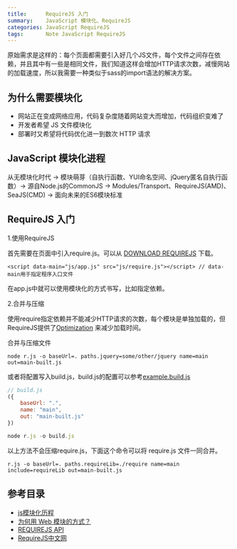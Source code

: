 ```yaml
---
title:      RequireJS 入门
summary:    JavaScript 模块化、RequireJS
categories: JavaScript RequireJS
tags:       Note JavaScript RequireJS
---
```


原始需求是这样的：每个页面都需要引入好几个JS文件，每个文件之间存在依赖，并且其中有一些是相同文件，我们知道这样会增加HTTP请求次数，减慢网站的加载速度，所以我需要一种类似于sass的import语法的解决方案。

## 为什么需要模块化

- 网站正在变成网络应用，代码复杂度随着网站变大而增加，代码组织变难了
- 开发者希望 JS 文件模块化
- 部署时又希望将代码优化进一到数次 HTTP 请求

## JavaScript 模块化进程

从无模块化时代 -> 模块萌芽（自执行函数、YUI命名空间、jQuery匿名自执行函数）-> 源自Node.js的CommonJS -> Modules/Transport、RequireJS(AMD)、SeaJS(CMD) -> 面向未来的ES6模块标准

## RequireJS 入门

1.使用RequireJS

首先需要在页面中引入require.js。可以从 [DOWNLOAD REQUIREJS](http://requirejs.org/docs/download.html) 下载。

```
<script data-main="js/app.js" src="js/require.js"></script> // data-main用于指定程序入口文件
```

在app.js中就可以使用模块化的方式书写，比如指定依赖。

2.合并与压缩

使用require指定依赖并不能减少HTTP请求的次数，每个模块是单独加载的，但RequireJS提供了[Optimization](http://www.requirejs.cn/docs/optimization.html) 来减少加载时间。

合并与压缩文件

```
node r.js -o baseUrl=. paths.jquery=some/other/jquery name=main out=main-built.js
```

或者将配置写入build.js，build.js的配置可以参考[example.build.js](https://github.com/requirejs/r.js/blob/master/build/example.build.js)

```javascript
// build.js
({
    baseUrl: ".",
    name: "main",
    out: "main-built.js"
})

node r.js -o build.js
```

以上方法不会压缩require.js，下面这个命令可以将 require.js 文件一同合并。

```
r.js -o baseUrl=. paths.requireLib=./require name=main include=requireLib out=main-built.js
```

## 参考目录

- [js模块化历程](http://www.cnblogs.com/lvdabao/p/js-modules-develop.html)
- [为何用 Web 模块的方式？](http://cyj.me/why-seajs/requirejs/)
- [REQUIREJS API](http://requirejs.org/docs/api.html)
- [RequireJS中文网](http://www.requirejs.cn/)